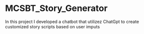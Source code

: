 # MCSBT_Story_Generator
In this project I developed a chatbot that utilizez ChatGpt to create customized story scripts based on user imputs

